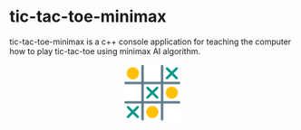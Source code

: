 # tic-tac-toe-minimax
tic-tac-toe-minimax is a c++ console application for teaching the computer how to play tic-tac-toe using minimax AI algorithm.


<p style="display: flex; align-items: center; justify-content: center;">
	<img src="preview/tictactoe.png" style=" width: 100px;"></img>
</p>